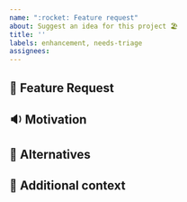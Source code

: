 ```yaml
---
name: ":rocket: Feature request"
about: Suggest an idea for this project 🏖
title: ''
labels: enhancement, needs-triage
assignees:
---
```


## :rocket: Feature Request

<!-- A clear and concise description of the feature proposal. -->

## :sound: Motivation

<!--
Please describe the motivation for this proposal, such as the problem it solves, 
the intended users for the feature and what does success look like and how we can measure that.
-->

## :satellite: Alternatives

<!-- A clear and concise description of any alternative solutions or features you've considered. -->

## :paperclip: Additional context

<!-- Add any other context or screenshots about the feature request here. -->
